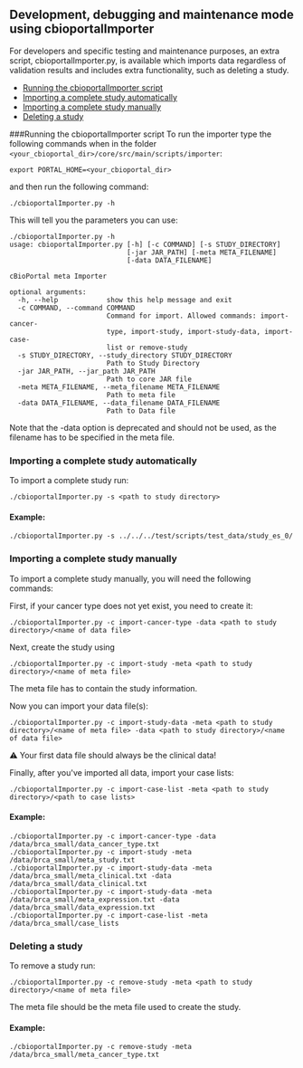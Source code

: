 ## Development, debugging and maintenance mode using cbioportalImporter
For developers and specific testing and maintenance purposes, an extra script, cbioportalImporter.py, is available which imports data regardless of validation results and includes extra functionality, such as deleting a study. 

* [Running the cbioportalImporter script](#running-the-cbioportalimporter-script)
* [Importing a complete study automatically](#importing-a-complete-study-automatically)
* [Importing a complete study manually](#importing-a-complete-study-manually)
* [Deleting a study](#deleting-a-study)

###Running the cbioportalImporter script
To run the importer type the following commands when in the folder `<your_cbioportal_dir>/core/src/main/scripts/importer`: 

```
export PORTAL_HOME=<your_cbioportal_dir>
```

and then run the following command:
```
./cbioportalImporter.py -h
```
This will tell you the parameters you can use: 

```
./cbioportalImporter.py -h
usage: cbioportalImporter.py [-h] [-c COMMAND] [-s STUDY_DIRECTORY]
                             [-jar JAR_PATH] [-meta META_FILENAME]
                             [-data DATA_FILENAME]

cBioPortal meta Importer

optional arguments:
  -h, --help            show this help message and exit
  -c COMMAND, --command COMMAND
                        Command for import. Allowed commands: import-cancer-
                        type, import-study, import-study-data, import-case-
                        list or remove-study
  -s STUDY_DIRECTORY, --study_directory STUDY_DIRECTORY
                        Path to Study Directory
  -jar JAR_PATH, --jar_path JAR_PATH
                        Path to core JAR file
  -meta META_FILENAME, --meta_filename META_FILENAME
                        Path to meta file
  -data DATA_FILENAME, --data_filename DATA_FILENAME
                        Path to Data file
```
Note that the -data option is deprecated and should not be used, as the filename has to be specified in the meta file.

### Importing a complete study automatically 
To import a complete study run: 
```
./cbioportalImporter.py -s <path to study directory>
```

#### Example:
```
./cbioportalImporter.py -s ../../../test/scripts/test_data/study_es_0/
```
 
### Importing a complete study manually 
To import a complete study manually, you will need the following commands:

First, if your cancer type does not yet exist, you need to create it:
```
./cbioportalImporter.py -c import-cancer-type -data <path to study directory>/<name of data file>
```

Next, create the study using
```
./cbioportalImporter.py -c import-study -meta <path to study directory>/<name of meta file>
```
The meta file has to contain the study information.

Now you can import your data file(s): 
```
./cbioportalImporter.py -c import-study-data -meta <path to study directory>/<name of meta file> -data <path to study directory>/<name of data file> 
```
:warning: 
Your first data file should always be the clinical data!

Finally, after you've imported all data, import your case lists:
```
./cbioportalImporter.py -c import-case-list -meta <path to study directory>/<path to case lists>
```

#### Example:
```
./cbioportalImporter.py -c import-cancer-type -data /data/brca_small/data_cancer_type.txt
./cbioportalImporter.py -c import-study -meta /data/brca_small/meta_study.txt
./cbioportalImporter.py -c import-study-data -meta /data/brca_small/meta_clinical.txt -data /data/brca_small/data_clinical.txt
./cbioportalImporter.py -c import-study-data -meta /data/brca_small/meta_expression.txt -data /data/brca_small/data_expression.txt
./cbioportalImporter.py -c import-case-list -meta /data/brca_small/case_lists
```

### Deleting a study
To remove a study run: 
```
./cbioportalImporter.py -c remove-study -meta <path to study directory>/<name of meta file>
```
The meta file should be the meta file used to create the study.

#### Example:
```
./cbioportalImporter.py -c remove-study -meta /data/brca_small/meta_cancer_type.txt
```

